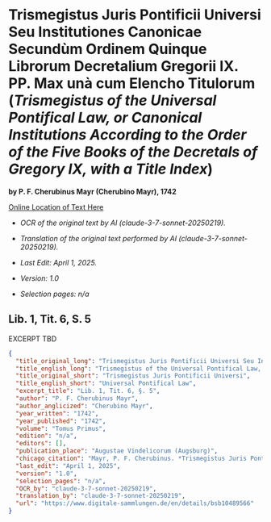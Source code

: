 # Trismegistus Juris Pontificii Universi Seu Institutiones Canonicae Secundùm Ordinem Quinque Librorum Decretalium Gregorii IX. PP. Max unà cum Elencho Titulorum (*Trismegistus of the Universal Pontifical Law, or Canonical Institutions According to the Order of the Five Books of the Decretals of Gregory IX, with a Title Index*)

**by P. F. Cherubinus Mayr (Cherubino Mayr), 1742**

[Online Location of Text Here](https://www.digitale-sammlungen.de/en/details/bsb10489566)

- *OCR of the original text by AI (claude-3-7-sonnet-20250219).*

- *Translation of the original text performed by AI (claude-3-7-sonnet-20250219).*

- *Last Edit: April 1, 2025.*

- *Version: 1.0*

- *Selection pages: n/a*

## Lib. 1, Tit. 6, S. 5

EXCERPT TBD

```json
{
  "title_original_long": "Trismegistus Juris Pontificii Universi Seu Institutiones Canonicae Secundùm Ordinem Quinque Librorum Decretalium Gregorii IX. PP. Max unà cum Elencho Titulorum",
  "title_english_long": "Trismegistus of the Universal Pontifical Law, or Canonical Institutions According to the Order of the Five Books of the Decretals of Gregory IX, with a Title Index",
  "title_original_short": "Trismegistus Juris Pontificii Universi",
  "title_english_short": "Universal Pontifical Law",
  "excerpt_title": "Lib. 1, Tit. 6, §. 5",
  "author": "P. F. Cherubinus Mayr",
  "author_anglicized": "Cherubino Mayr",
  "year_written": "1742",
  "year_published": "1742",
  "volume": "Tomus Primus",
  "edition": "n/a",
  "editors": [],
  "publication_place": "Augustae Vindelicorum (Augsburg)",
  "chicago_citation": "Mayr, P. F. Cherubinus. *Trismegistus Juris Pontificii Universi Seu Institutiones Canonicae Secundùm Ordinem Quinque Librorum Decretalium Gregorii IX. PP. Max*. Augustae Vindelicorum: Sumptibus Viduae et Martini, 1742.",
  "last_edit": "April 1, 2025",
  "version": "1.0",
  "selection_pages": "n/a",
  "OCR_by": "claude-3-7-sonnet-20250219",
  "translation_by": "claude-3-7-sonnet-20250219",
  "url": "https://www.digitale-sammlungen.de/en/details/bsb10489566"
}
```
